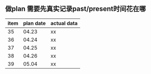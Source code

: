 ## 做plan 需要先真实记录past/present时间花在哪
item | plan date | actual data
-----|-----|-----
35 | 04.23 | xx |
36 | 04.24 | xx |
37 | 04.25 | xx |
38 | 04.26 | xx |
39 | 05.04 | xx |